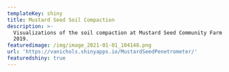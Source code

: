 ```yaml
---
templateKey: shiny
title: Mustard Seed Soil Compaction
description: >-
  Visualizations of the soil compaction at Mustard Seed Community Farm taken in
  2019. 
featuredimage: /img/image_2021-01-01_104148.png
url: 'https://vanichols.shinyapps.io/MustardSeedPenetrometer/'
featuredshiny: true
---
```


